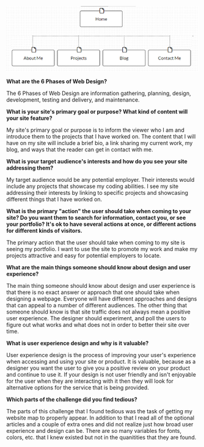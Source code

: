 ![My Website Map](/week-2/imgs/MyWebsiteMap.PNG)

**What are the 6 Phases of Web Design?**

The 6 Phases of Web Design are information gathering, planning, design, development, testing and delivery, and maintenance.

**What is your site's primary goal or purpose? What kind of content will your site feature?**

My site's primary goal or purpose is to inform the viewer who I am and introduce them to the projects that I have worked on. The content that I will have on my site will include a brief bio, a link sharing my current work, my blog, and ways that the reader can get in contact with me.

**What is your target audience's interests and how do you see your site addressing them?**

My target audience would be any potential employer. Their interests would include any projects that showcase my coding abilities. I see my site addressing their interests by linking to specific projects and showcasing different things that I have worked on. 

**What is the primary "action" the user should take when coming to your site? Do you want them to search for information, contact you, or see your portfolio? It's ok to have several actions at once, or different actions for different kinds of visitors.**

The primary action that the user should take when coming to my site is seeing my portfolio. I want to use the site to promote my work and make my projects attractive and easy for potential employers to locate.

**What are the main things someone should know about design and user experience?**

The main thing someone should know about design and user experience is that there is no exact answer or approach that one should take when designing a webpage. Everyone will have different approaches and designs that can appeal to a number of different audiences. The other thing that someone should know is that site traffic does not always mean a positive user experience. The designer should experiment, and poll the users to figure out what works and what does not in order to better their site over time.

**What is user experience design and why is it valuable?**

User experience design is the process of improving your user's experience when accessing and using your site or product. It is valuable, because as a designer you want the user to give you a positive review on your product and continue to use it. If your design is not user friendly and isn't enjoyable for the user when they are interacting with it then they will look for alternative options for the service that is being provided.

**Which parts of the challenge did you find tedious?**

The parts of this challenge that I found tedious was the task of getting my website map to properly appear. In addition to that I read all of the optional articles and a couple of extra ones and did not realize just how broad user experience and design can be. There are so many variables for fonts, colors, etc. that I knew existed but not in the quanitities that they are found.